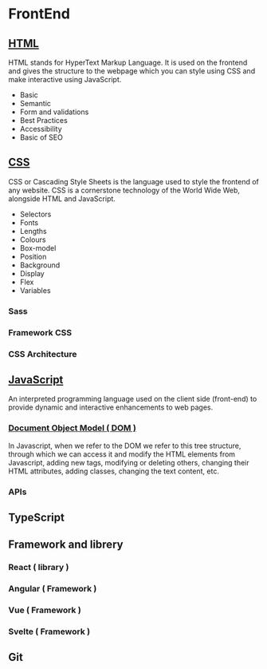 # FrontEnd

## [HTML](/Markdown/html.md)

HTML stands for HyperText Markup Language. It is used on the frontend and gives the structure to the webpage which you can style using CSS and make interactive using JavaScript.

- Basic
- Semantic
- Form and validations
- Best Practices
- Accessibility
- Basic of SEO

## [CSS](/Markdown/css.md)

CSS or Cascading Style Sheets is the language used to style the frontend of any website. CSS is a cornerstone technology of the World Wide Web, alongside HTML and JavaScript.

- Selectors
- Fonts
- Lengths
- Colours
- Box-model
- Position
- Background
- Display
- Flex
- Variables

### Sass

### Framework CSS

### CSS Architecture

## [JavaScript](/Markdown/javascript.md)

An interpreted programming language used on the client side (front-end) to provide dynamic and interactive enhancements to web pages.

### [Document Object Model ( DOM )](/Markdown/js-dom.md)

In Javascript, when we refer to the DOM we refer to this tree structure, through which we can access it and modify the HTML elements from Javascript, adding new tags, modifying or deleting others, changing their HTML attributes, adding classes, changing the text content, etc.

### APIs

## TypeScript

## Framework and librery

### React ( library )

### Angular ( Framework )

### Vue ( Framework )

### Svelte ( Framework )

## Git
